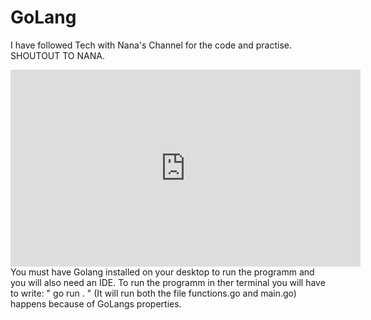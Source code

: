 # GoLang
I have followed Tech with Nana's Channel for the code and practise. SHOUTOUT TO NANA.<br>
   <iframe width="560" height="315" src="https://www.youtube.com/embed/yyUHQIec83I" title="YouTube video player" frameborder="0" allow="accelerometer; autoplay; clipboard-write; encrypted-media; gyroscope; picture-in-picture" allowfullscreen></iframe>
You must have Golang installed on your desktop to run the programm and you will also need an IDE.
To run the programm in ther terminal you will have to write: " go run . " 
(It will run both the file functions.go and main.go) happens because of GoLangs properties. 
